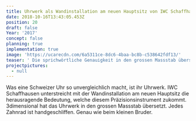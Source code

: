 ```yaml
---
title: Uhrwerk als Wandinstallation am neuen Hauptsitz von IWC Schaffhausen
date: 2018-10-16T13:43:05.453Z
position: 20
draft: false
Year: '2017'
concept: false
planning: true
implementation: true
image: 'https://ucarecdn.com/6a5311ce-8dc6-4baa-bc8b-c538642fdf13/'
teaser: ' Die sprichwörtliche Genauigkeit in den grossen Massstab übersetzt'
projectpictures:
  - null
---
```

Was eine Schweizer Uhr so unvergleichlich macht, ist ihr Uhrwerk. IWC Schaffhausen unterstreicht mit der Wandinstallation am neuen Hauptsitz die herausragende Bedeutung, welche diesem Präzisionsinstrument zukommt. 3dimensional hat das Uhrwerk in den grossen Massstab übersetzt. Jedes Zahnrad ist handgeschliffen. Genau wie beim kleinen Bruder.
